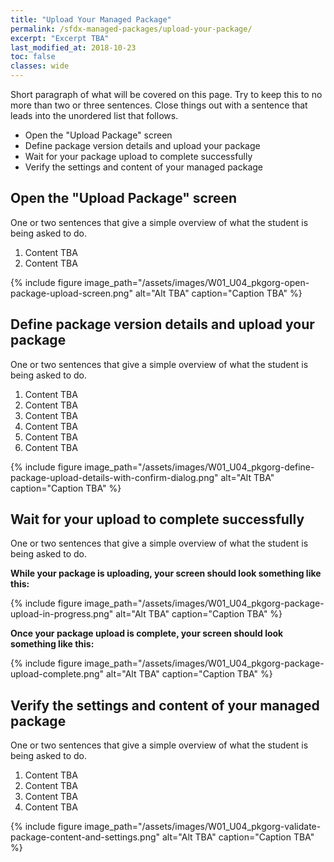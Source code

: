 ```yaml
---
title: "Upload Your Managed Package"
permalink: /sfdx-managed-packages/upload-your-package/
excerpt: "Excerpt TBA"
last_modified_at: 2018-10-23
toc: false
classes: wide
---
```


Short paragraph of what will be covered on this page.  Try to keep this to no more than two or three sentences. Close things out with a sentence that leads into the unordered list that follows.

* Open the "Upload Package" screen
* Define package version details and upload your package
* Wait for your package upload to complete successfully
* Verify the settings and content of your managed package

## Open the "Upload Package" screen
One or two sentences that give a simple overview of what the student is being asked to do.

1. Content TBA
2. Content TBA

{% include figure image_path="/assets/images/W01_U04_pkgorg-open-package-upload-screen.png" alt="Alt TBA" caption="Caption TBA" %}


## Define package version details and upload your package
One or two sentences that give a simple overview of what the student is being asked to do.

1. Content TBA
2. Content TBA
3. Content TBA
4. Content TBA
5. Content TBA
6. Content TBA

{% include figure image_path="/assets/images/W01_U04_pkgorg-define-package-upload-details-with-confirm-dialog.png" alt="Alt TBA" caption="Caption TBA" %}


## Wait for your upload to complete successfully
One or two sentences that give a simple overview of what the student is being asked to do.

**While your package is uploading, your screen should look something like this:**

{% include figure image_path="/assets/images/W01_U04_pkgorg-package-upload-in-progress.png" alt="Alt TBA" caption="Caption TBA" %}

**Once your package upload is complete, your screen should look something like this:**

{% include figure image_path="/assets/images/W01_U04_pkgorg-package-upload-complete.png" alt="Alt TBA" caption="Caption TBA" %}


## Verify the settings and content of your managed package
One or two sentences that give a simple overview of what the student is being asked to do.

1. Content TBA
2. Content TBA
3. Content TBA
4. Content TBA

{% include figure image_path="/assets/images/W01_U04_pkgorg-validate-package-content-and-settings.png" alt="Alt TBA" caption="Caption TBA" %}

